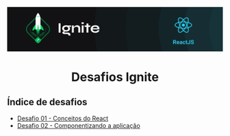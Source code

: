 <img alt="ignite-reactjs" title="ignite-reactjs" src=".github/cover-reactjs.png">

<h1 align="center">
  Desafios Ignite
</h1>

## Índice de desafios

- [Desafio 01 - Conceitos do React](https://github.com/FelipeBrenner/ignite-reactjs-desafios/tree/main/desafio-01-conceitos-do-react)
- [Desafio 02 - Componentizando a aplicação](https://github.com/FelipeBrenner/ignite-reactjs-desafios/tree/main/desafio-02-componentizando-a-aplicacao)